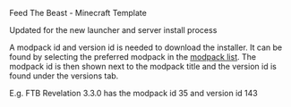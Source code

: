Feed The Beast - Minecraft Template

Updated for the new launcher and server install process

A modpack id and version id is needed to download the installer. It can be found by selecting the preferred modpack in the [modpack list](https://www.feed-the-beast.com/modpack). The modpack id is then shown next to the modpack title and the version id is found under the versions tab. 

E.g. FTB Revelation 3.3.0 has the modpack id 35 and version id 143 


